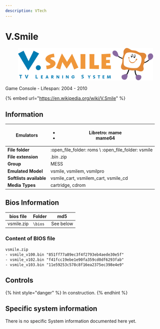 ```yaml
---
description: VTech
---
```


# V.Smile

<div align="left">

<figure><img src="https://raw.githubusercontent.com/fabricecaruso/es-theme-carbon/52ff37c9e265587d006945a2ba695b5a962b3a3d/art/logos/vsmile.svg" alt=""><figcaption></figcaption></figure>

</div>

Game Console - Lifespan: 2004 - 2010

{% embed url="https://en.wikipedia.org/wiki/V.Smile" %}

## Information

| **Emulators**           | <ul><li>Libretro: mame</li><li>mame64</li></ul>         |
| ----------------------- | ------------------------------------------------------- |
| **File folder**         | :open\_file\_folder: roms \ :open\_file\_folder: vsmile |
| **File extension**      | .bin .zip                                               |
| **Group**               | MESS                                                    |
| **Emulated Model**      | vsmile, vsmilem, vsmilpro                               |
| **Softlists available** | vsmile\_cart, vsmilem\_cart, vsmile\_cd                 |
| **Media Types**         | cartridge, cdrom                                        |

## Bios Information

| bios file  | Folder  | md5       |
| ---------- | ------- | --------- |
| vsmile.zip | `\bios` | See below |

### Content of BIOS file

```
vsmile.zip
- vsmile_v100.bin "851ff77a89ec3f4f2793eb4aede30e5f"
- vsmile_v102.bin "f41fcc19ebe1e90fa359cd0df6293fab"
- vsmile_v103.bin "11e59253c578c8f16ea2375ec398e4e9"
```

## Controls

{% hint style="danger" %}
In construction.
{% endhint %}

## Specific system information

There is no specific System information documented here yet.
